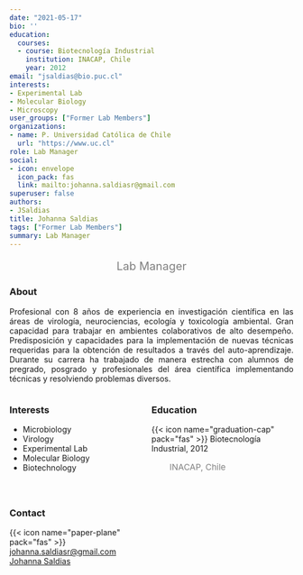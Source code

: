 ```yaml
---
date: "2021-05-17"
bio: ''
education:
  courses:
  - course: Biotecnología Industrial
    institution: INACAP, Chile
    year: 2012
email: "jsaldias@bio.puc.cl"
interests:
- Experimental Lab
- Molecular Biology
- Microscopy
user_groups: ["Former Lab Members"]
organizations:
- name: P. Universidad Católica de Chile
  url: "https://www.uc.cl"
role: Lab Manager
social:
- icon: envelope
  icon_pack: fas
  link: mailto:johanna.saldiasr@gmail.com
superuser: false
authors:
- JSaldias
title: Johanna Saldias
tags: ["Former Lab Members"]
summary: Lab Manager
---
```

<p style="color:grey; font-size:20px; text-align:center;"> Lab Manager </p>

<div style="text-align:justify;">

<h3> About </h3>

Profesional con 8 años de experiencia en investigación científica en las áreas de virología, neurociencias, ecología y toxicología ambiental. Gran capacidad para trabajar en ambientes colaborativos de alto desempeño. Predisposición y capacidades para la implementación de nuevas técnicas requeridas para la obtención de resultados a través del auto-aprendizaje. Durante su carrera ha trabajado de manera estrecha con alumnos de pregrado, posgrado y profesionales del área científica implementando técnicas y resolviendo problemas diversos. <br>

</div>


<style>
.column-left{
  float: left;
  width: 50%;
  text-align: left;
}
.column-right{
  float: right;
  width: 50%;
  text-align: left;
}
</style>

<div class="column-left">

<h3> Interests </h3>

- Microbiology
- Virology
- Experimental Lab
- Molecular Biology
- Biotechnology

<br><br>
</div>

<div class="column-right">

<h3> Education </h3>
{{< icon name="graduation-cap" pack="fas" >}} Biotecnología Industrial, 2012
<p style="color:grey; font-size:15px; padding-left:32px;"> INACAP, Chile </p>

<br><br><br><br><br><br>
</div>

<h3> Contact </h3>

{{< icon name="paper-plane" pack="fas" >}} johanna.saldiasr@gmail.com <br>
<a href="https://www.linkedin.com/in/johanna-saldías-ríos-8b9b75149/"><i class="fab fa-linkedin"></i> Johanna Saldias</a> 
